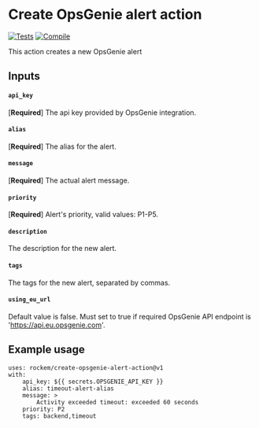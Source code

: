 # Create OpsGenie alert action
[![Tests](https://github.com/rockem/create-opsgenie-alert-action/actions/workflows/test.yml/badge.svg)](https://github.com/rockem/create-opsgenie-alert-action/actions/workflows/test.yml)
[![Compile](https://github.com/rockem/create-opsgenie-alert-action/actions/workflows/compile.yml/badge.svg)](https://github.com/rockem/create-opsgenie-alert-action/actions/workflows/compile.yml)

This action creates a new OpsGenie alert

## Inputs

#### `api_key`

[**Required**] The api key provided by OpsGenie integration.

#### `alias`

[**Required**] The alias for the alert.

#### `message`

[**Required**] The actual alert message.

#### `priority`

[**Required**] Alert's priority, valid values: P1-P5.

#### `description`

The description for the new alert.

#### `tags`

The tags for the new alert, separated by commas. 

#### `using_eu_url`

Default value is false. Must set to true if required OpsGenie API endpoint is 'https://api.eu.opsgenie.com'.

## Example usage
```
uses: rockem/create-opsgenie-alert-action@v1
with:
    api_key: ${{ secrets.OPSGENIE_API_KEY }}
    alias: timeout-alert-alias
    message: > 
        Activity exceeded timeout: exceeded 60 seconds
    priority: P2
    tags: backend,timeout
``` 
